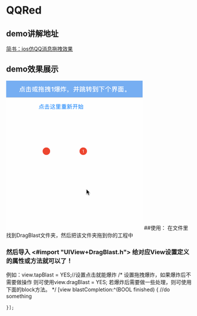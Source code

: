 # QQRed
## demo讲解地址 
<a href = "http://www.jianshu.com/p/54a2b3a7e045"> 简书：ios仿QQ消息拖拽效果</a>
## demo效果展示
![image](https://github.com/873391579/QQRed/blob/master/%E5%BD%95%E5%B1%8F1.gif)
##使用：
在文件里找到DragBlast文件夹，然后把该文件夹拖到你的工程中
### 然后导入 <#import "UIView+DragBlast.h"> 给对应View设置定义的属性或方法就可以了！
例如：view.tapBlast = YES;//设置点击就能爆炸
    /*
      设置拖拽爆炸，如果爆炸后不需要做操作
      则可使用view.dragBlast = YES;
      若爆炸后需要做一些处理，则可使用下面的block方法。
    */
     [view blastCompletion:^(BOOL finished) {
        //do something
        
    }];
